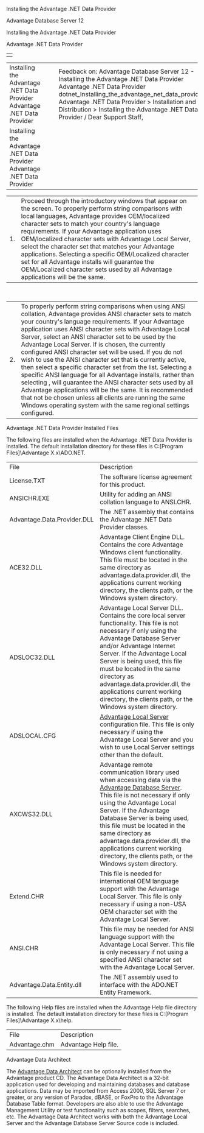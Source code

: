 Installing the Advantage .NET Data Provider




Advantage Database Server 12  

Installing the Advantage .NET Data Provider

Advantage .NET Data Provider

|  |
| --- |
|  |

|  |  |  |  |  |
| --- | --- | --- | --- | --- |
| Installing the Advantage .NET Data Provider  Advantage .NET Data Provider |  |  | Feedback on: Advantage Database Server 12 - Installing the Advantage .NET Data Provider Advantage .NET Data Provider dotnet\_Installing\_the\_advantage\_net\_data\_provider Advantage .NET Data Provider > Installation and Distribution > Installing the Advantage .NET Data Provider / Dear Support Staff, |  |
| Installing the Advantage .NET Data Provider  Advantage .NET Data Provider |  |  |  |  |

|  |  |
| --- | --- |
| 1. | Proceed through the introductory windows that appear on the screen. To properly perform string comparisons with local languages, Advantage provides OEM/localized character sets to match your country's language requirements. If your Advantage application uses OEM/localized character sets with Advantage Local Server, select the character set that matches your Advantage applications. Selecting a specific OEM/Localized character set for all Advantage installs will guarantee the OEM/Localized character sets used by all Advantage applications will be the same. |

 

|  |  |
| --- | --- |
| 2. | To properly perform string comparisons when using ANSI collation, Advantage provides ANSI character sets to match your country's language requirements. If your Advantage application uses ANSI character sets with Advantage Local Server, select an ANSI character set to be used by the Advantage Local Server. If <CURRENT SYSTEM LANGUAGE> is chosen, the currently configured ANSI character set will be used. If you do not wish to use the ANSI character set that is currently active, then select a specific character set from the list. Selecting a specific ANSI language for all Advantage installs, rather than selecting <CURRENT SYSTEM LANGUAGE>, will guarantee the ANSI character sets used by all Advantage applications will be the same. It is recommended that <CURRENT SYSTEM LANGUAGE> not be chosen unless all clients are running the same Windows operating system with the same regional settings configured. |

Advantage .NET Data Provider Installed Files

The following files are installed when the Advantage .NET Data Provider is installed. The default installation directory for these files is C:\[Program Files]\Advantage X.x\ADO.NET.

|  |  |
| --- | --- |
| File | Description |
| License.TXT | The software license agreement for this product. |
| ANSICHR.EXE | Utility for adding an ANSI collation language to ANSI.CHR. |
| Advantage.Data.Provider.DLL | The .NET assembly that contains the Advantage .NET Data Provider classes. |
| ACE32.DLL | Advantage Client Engine DLL. Contains the core Advantage Windows client functionality. This file must be located in the same directory as advantage.data.provider.dll, the applications current working directory, the clients path, or the Windows system directory. |
| ADSLOC32.DLL | Advantage Local Server DLL. Contains the core local server functionality. This file is not necessary if only using the Advantage Database Server and/or Advantage Internet Server. If the Advantage Local Server is being used, this file must be located in the same directory as advantage.data.provider.dll, the applications current working directory, the clients path, or the Windows system directory. |
| ADSLOCAL.CFG | [Advantage Local Server](master_advantage_local_server.htm) configuration file. This file is only necessary if using the Advantage Local Server and you wish to use Local Server settings other than the default. |
| AXCWS32.DLL | Advantage remote communication library used when accessing data via the [Advantage Database Server](master_advantage_database_server.htm). This file is not necessary if only using the Advantage Local Server. If the Advantage Database Server is being used, this file must be located in the same directory as advantage.data.provider.dll, the applications current working directory, the clients path, or the Windows system directory. |
| Extend.CHR | This file is needed for international OEM language support with the Advantage Local Server. This file is only necessary if using a non-USA OEM character set with the Advantage Local Server. |
| ANSI.CHR | This file may be needed for ANSI language support with the Advantage Local Server. This file is only necessary if not using a specified ANSI character set with the Advantage Local Server. |
| Advantage.Data.Entity.dll | The .NET assembly used to interface with the ADO.NET Entity Framework. |

The following Help files are installed when the Advantage Help file directory is installed. The default installation directory for these files is C:\[Program Files]\Advantage X.x\help.

|  |  |
| --- | --- |
| File | Description |
| Advantage.chm | Advantage Help file. |

Advantage Data Architect

The [Advantage Data Architect](master_advantage_data_architect.htm) can be optionally installed from the Advantage product CD. The Advantage Data Architect is a 32-bit application used for developing and maintaining databases and database applications. Data may be imported from Access 2000, SQL Server 7 or greater, or any version of Paradox, dBASE, or FoxPro to the Advantage Database Table format. Developers are also able to use the Advantage Management Utility or test functionality such as scopes, filters, searches, etc. The Advantage Data Architect works with both the Advantage Local Server and the Advantage Database Server Source code is included.